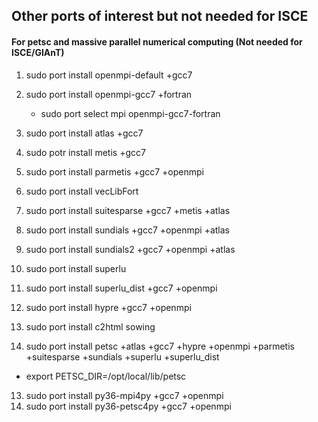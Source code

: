 ## Other ports of interest but not needed for ISCE

#### For petsc and massive parallel numerical computing (Not needed for ISCE/GIAnT)

1. sudo port install openmpi-default +gcc7 
2. sudo port install openmpi-gcc7 +fortran
   - sudo port select mpi openmpi-gcc7-fortran 

3. sudo port install atlas +gcc7
4. sudo potr install metis +gcc7
5. sudo port install parmetis +gcc7 +openmpi
6. sudo port install vecLibFort
7. sudo port install suitesparse +gcc7 +metis +atlas
8. sudo port install sundials +gcc7 +openmpi +atlas
9. sudo port install sundials2 +gcc7 +openmpi +atlas
10. sudo port install superlu
11. sudo port install superlu_dist +gcc7 +openmpi
11. sudo port install hypre +gcc7 +openmpi
12. sudo port install c2html sowing
13. sudo port install petsc +atlas +gcc7 +hypre +openmpi +parmetis +suitesparse +sundials +superlu +superlu_dist
   - export PETSC_DIR=/opt/local/lib/petsc
13. sudo port install py36-mpi4py +gcc7 +openmpi
14. sudo port install py36-petsc4py +gcc7 +openmpi
